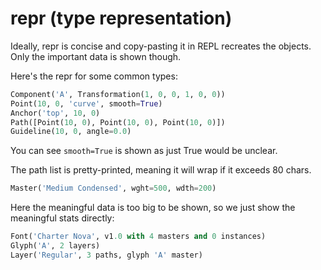 repr (type representation)
==========================

Ideally, repr is concise and copy-pasting it in REPL recreates the objects.
Only the important data is shown though.

Here's the repr for some common types:

~~~python
Component('A', Transformation(1, 0, 0, 1, 0, 0))
Point(10, 0, 'curve', smooth=True)
Anchor('top', 10, 0)
Path([Point(10, 0), Point(10, 0), Point(10, 0)])
Guideline(10, 0, angle=0.0)
~~~

You can see `smooth=True` is shown as just True would be unclear.

The path list is pretty-printed, meaning it will wrap if it
exceeds 80 chars.

~~~python
Master('Medium Condensed', wght=500, wdth=200)
~~~

Here the meaningful data is too big to be shown, so we just show
the meaningful stats directly:

~~~python
Font('Charter Nova', v1.0 with 4 masters and 0 instances)
Glyph('A', 2 layers)
Layer('Regular', 3 paths, glyph 'A' master)
~~~
